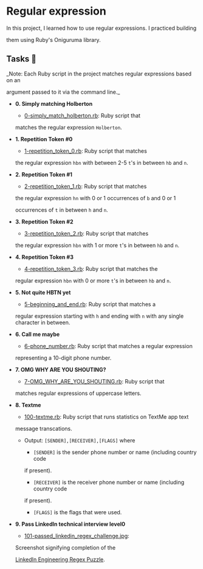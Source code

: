# Regular expression



In this project, I learned how to use regular expressions. I practiced building

them using Ruby's Oniguruma library.



## Tasks :page_with_curl:



_Note: Each Ruby script in the project matches regular expressions based on an

argument passed to it via the command line._



* **0. Simply matching Holberton**

  * [0-simply_match_holberton.rb](./0-simply_match_holberton.rb): Ruby script that
  
  matches the regular expression `Holberton`.
  


* **1. Repetition Token #0**

  * [1-repetition_token_0.rb](./1-repetition_token_0.rb): Ruby script that matches
  
  the regular expression `hbn` with between 2-5 `t`'s in between `hb` and `n`.
  


* **2. Repetition Token #1**

  * [2-repetition_token_1.rb](./2-repetition_token_1.rb): Ruby script that matches
  
  the regular expression `hn` with 0 or 1 occurrences of `b` and 0 or 1
  
  occurrences of `t` in between `h` and `n`.
  


* **3. Repetition Token #2**

  * [3-repetition_token_2.rb](./3-repetition_token_2.rb): Ruby script that matches
  
  the regular expression `hbn` with 1 or more `t`'s in between `hb` and `n`.
  


* **4. Repetition Token #3**

  * [4-repetition_token_3.rb](./4-repetition_token_3.rb): Ruby script that matches the
  
  regular expression `hbn` with 0 or more `t`'s in between `hb` and `n`.
  


* **5. Not quite HBTN yet**

  * [5-beginning_and_end.rb](./5-beginning_and_end.rb): Ruby script that matches a
  
  regular expression starting with `h` and ending with `n` with any single character in between.
  


* **6. Call me maybe**

  * [6-phone_number.rb](./6-phone_number.rb): Ruby script that matches a regular expression
  
  representing a 10-digit phone number.
  


* **7. OMG WHY ARE YOU SHOUTING?**

  * [7-OMG_WHY_ARE_YOU_SHOUTING.rb](./7-OMG_WHY_ARE_YOU_SHOUTING.rb): Ruby script that
  
  matches regular expressions of uppercase letters.
  


* **8. Textme**

  * [100-textme.rb](./100-textme.rb): Ruby script that runs statistics on TextMe app text
  
  message transcations.
  
  * Output: `[SENDER],[RECEIVER],[FLAGS]` where
  
    * `[SENDER]` is the sender phone number or name (including country code
    
    if present).
    
    * `[RECEIVER]` is the receiver phone number or name (including country code
    
    if present).
    
    * `[FLAGS]` is the flags that were used.
    


* **9. Pass LinkedIn technical interview level0**

  * [101-passed_linkedin_regex_challenge.jpg](./101-passed_linkedin_regex_challenge.jpg):
  
  Screenshot signifying completion of the
  
  [LinkedIn Engineering Regex Puzzle](https://engineering.linkedin.com/puzzle).